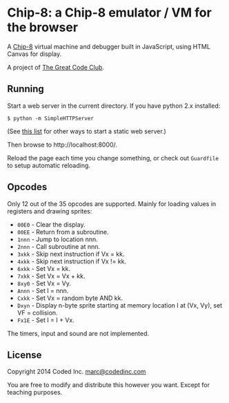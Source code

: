 # Chip-8: a Chip-8 emulator / VM for the browser

A [Chip-8](http://en.wikipedia.org/wiki/CHIP-8) virtual machine and debugger
built in JavaScript, using HTML Canvas for display.

A project of [The Great Code Club](http://www.greatcodeclub.com/).

## Running

Start a web server in the current directory. If you have python 2.x installed:

    $ python -m SimpleHTTPServer

(See [this list](https://gist.github.com/willurd/5720255) for other ways to
start a static web server.)

Then browse to http://localhost:8000/.

Reload the page each time you change something, or check out `Guardfile` to
setup automatic reloading.

## Opcodes

Only 12 out of the 35 opcodes are supported. Mainly for loading values in
registers and drawing sprites:

- `00E0` - Clear the display.
- `00EE` - Return from a subroutine.
- `1nnn` - Jump to location nnn.
- `2nnn` - Call subroutine at nnn.
- `3xkk` - Skip next instruction if Vx = kk.
- `4xkk` - Skip next instruction if Vx != kk.
- `6xkk` - Set Vx = kk.
- `7xkk` - Set Vx = Vx + kk.
- `8xy0` - Set Vx = Vy.
- `Annn` - Set I = nnn.
- `Cxkk` - Set Vx = random byte AND kk.
- `Dxyn` - Display n-byte sprite starting at memory location I at (Vx, Vy),
  set VF = collision.
- `Fx1E` - Set I = I + Vx.

The timers, input and sound are not implemented.

## License

Copyright 2014 Coded Inc. <marc@codedinc.com>

You are free to modify and distribute this however you want. Except for teaching
purposes.

